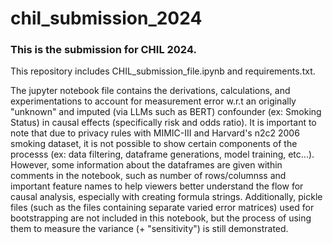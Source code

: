 # chil_submission_2024

### This is the submission for CHIL 2024.

This repository includes CHIL_submission_file.ipynb and requirements.txt.

The jupyter notebook file contains the derivations, calculations, and experimentations to account for measurement error w.r.t an originally "unknown" and imputed (via LLMs such as BERT) confounder (ex: Smoking Status) in causal effects (specifically risk and odds ratio). It is important to note that due to privacy rules with MIMIC-III and Harvard's n2c2 2006 smoking dataset, it is not possible to show certain components of the processs (ex: data filtering, dataframe generations, model training, etc...). However, some information about the dataframes are given within comments in the notebook, such as number of rows/columnss and important feature names to help viewers better understand the flow for causal analysis, especially with creating formula strings. Additionally, pickle files (such as the files containing separate varied error matrices) used for bootstrapping are not included in this notebook, but the process of using them to measure the variance (+ "sensitivity") is still demonstrated.